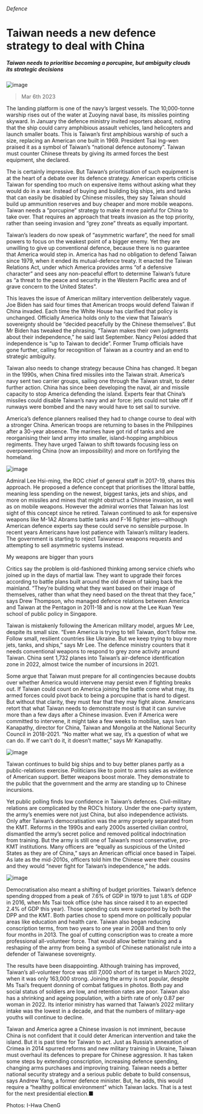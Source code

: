 ###### Defence
# Taiwan needs a new defence strategy to deal with China 
##### Taiwan needs to prioritise becoming a porcupine, but ambiguity clouds its strategic decisions 
![image](images/20230311_SRP516.jpg) 
> Mar 6th 2023 
The  landing platform is one of the navy’s largest vessels. The 10,000-tonne warship rises out of the water at Zuoying naval base, its missiles pointing skyward. In January the defence ministry invited reporters aboard, noting that the ship could carry amphibious assault vehicles, land helicopters and launch smaller boats. This is Taiwan’s first amphibious warship of such a size, replacing an American one built in 1969. President Tsai Ing-wen praised it as a symbol of Taiwan’s “national defence autonomy”. Taiwan must counter Chinese threats by giving its armed forces the best equipment, she declared.

The  is certainly impressive. But Taiwan’s prioritisation of such equipment is at the heart of a debate over its defence strategy. American experts criticise Taiwan for spending too much on expensive items without asking what they would do in a war. Instead of buying and building big ships, jets and tanks that can easily be disabled by Chinese missiles, they say Taiwan should build up ammunition reserves and buy cheaper and more mobile weapons. Taiwan needs a “porcupine” strategy to make it more painful for China to take over. That requires an approach that treats invasion as the top priority, rather than seeing invasion and “grey zone” threats as equally important.
Taiwan’s leaders do now speak of “asymmetric warfare”, the need for small powers to focus on the weakest point of a bigger enemy. Yet they are unwilling to give up conventional defence, because there is no guarantee that America would step in. America has had no obligation to defend Taiwan since 1979, when it ended its mutual-defence treaty. It enacted the Taiwan Relations Act, under which America provides arms “of a defensive character” and sees any non-peaceful effort to determine Taiwan’s future as “a threat to the peace and security in the Western Pacific area and of grave concern to the United States”.
This leaves the issue of American military intervention deliberately vague. Joe Biden has said four times that American troops would defend Taiwan if China invaded. Each time the White House has clarified that policy is unchanged. Officially America holds only to the view that Taiwan’s sovereignty should be “decided peacefully by the Chinese themselves”. But Mr Biden has tweaked the phrasing. “Taiwan makes their own judgments about their independence,” he said last September. Nancy Pelosi added that independence is “up to Taiwan to decide”. Former Trump officials have gone further, calling for recognition of Taiwan as a country and an end to strategic ambiguity.
Taiwan also needs to change strategy because China has changed. It began in the 1990s, when China fired missiles into the Taiwan strait. America’s navy sent two carrier groups, sailing one through the Taiwan strait, to deter further action. China has since been developing the naval, air and missile capacity to stop America defending the island. Experts fear that China’s missiles could disable Taiwan’s navy and air force: jets could not take off if runways were bombed and the navy would have to set sail to survive.
America’s defence planners realised they had to change course to deal with a stronger China. American troops are returning to bases in the Philippines after a 30-year absence. The marines have got rid of tanks and are reorganising their land army into smaller, island-hopping amphibious regiments. They have urged Taiwan to shift towards focusing less on overpowering China (now an impossibility) and more on fortifying the homeland. 
![image](images/20230304_SRC672.png) 

Admiral Lee Hsi-ming, the ROC chief of general staff in 2017-19, shares this approach. He proposed a defence concept that prioritises the littoral battle, meaning less spending on the newest, biggest tanks, jets and ships, and more on missiles and mines that might obstruct a Chinese invasion, as well as on mobile weapons. However the admiral worries that Taiwan has lost sight of this concept since he retired. Taiwan continued to ask for expensive weapons like M-1A2 Abrams battle tanks and F-16 fighter jets—although American defence experts say these could serve no sensible purpose. In recent years Americans have lost patience with Taiwan’s military leaders. The government is starting to reject Taiwanese weapons requests and attempting to sell asymmetric systems instead.
My weapons are bigger than yours 
Critics say the problem is old-fashioned thinking among service chiefs who joined up in the days of martial law. They want to upgrade their forces according to battle plans built around the old dream of taking back the mainland. “They’re building what they want based on their image of themselves, rather than what they need based on the threat that they face,” says Drew Thompson, who managed defence relations between America and Taiwan at the Pentagon in 2011-18 and is now at the Lee Kuan Yew school of public policy in Singapore. 
Taiwan is mistakenly following the American military model, argues Mr Lee, despite its small size. “Even America is trying to tell Taiwan, don’t follow me. Follow small, resilient countries like Ukraine. But we keep trying to buy more jets, tanks, and ships,” says Mr Lee. The defence ministry counters that it needs conventional weapons to respond to grey zone activity around Taiwan. China sent 1,732 planes into Taiwan’s air-defence identification zone in 2022, almost twice the number of incursions in 2021. 
Some argue that Taiwan must prepare for all contingencies because doubts over whether America would intervene may persist even if fighting breaks out. If Taiwan could count on America joining the battle come what may, its armed forces could pivot back to being a porcupine that is hard to digest. But without that clarity, they must fear that they may fight alone. Americans retort that what Taiwan needs to demonstrate most is that it can survive more than a few days after a Chinese invasion. Even if America were committed to intervene, it might take a few weeks to mobilise, says Ivan Kanapathy, director for China, Taiwan and Mongolia at the National Security Council in 2018-2021. “No matter what we say, it’s a question of what we can do. If we can’t do it, it doesn’t matter,” says Mr Kanapathy.
![image](images/20230304_SRC526.png) 

Taiwan continues to build big ships and to buy better planes partly as a public-relations exercise. Politicians like to point to arms sales as evidence of American support. Better weapons boost morale. They demonstrate to the public that the government and the army are standing up to Chinese incursions.
Yet public polling finds low confidence in Taiwan’s defences. Civil-military relations are complicated by the ROC’s history. Under the one-party system, the army’s enemies were not just China, but also independence activists. Only after Taiwan’s democratisation was the army properly separated from the KMT. Reforms in the 1990s and early 2000s asserted civilian control, dismantled the army’s secret police and removed political indoctrination from training. But the army is still one of Taiwan’s most conservative, pro-KMT institutions. Many officers are “equally as suspicious of the United States as they are of China,” says an American official once based in Taipei. As late as the mid-2010s, officers told him the Chinese were their cousins and they would “never fight for Taiwan’s independence,” he adds.
![image](images/20230311_SRP515.jpg) 

Democratisation also meant a shifting of budget priorities. Taiwan’s defence spending dropped from a peak of 7.6% of GDP in 1979 to just 1.8% of GDP in 2016, when Ms Tsai took office (she has since raised it to an expected 2.4% of GDP this year). Those spending cuts were supported by both the DPP and the KMT. Both parties chose to spend more on politically popular areas like education and health care. Taiwan also began reducing conscription terms, from two years to one year in 2008 and then to only four months in 2013. The goal of cutting conscription was to create a more professional all-volunteer force. That would allow better training and a reshaping of the army from being a symbol of Chinese nationalist rule into a defender of Taiwanese sovereignty.
The results have been disappointing. Although training has improved, Taiwan’s all-volunteer force was still 7,000 short of its target in March 2022, when it was only 163,000 strong. Joining the army is not popular, despite Ms Tsai’s frequent donning of combat fatigues in photos. Both pay and social status of soldiers are low, and retention rates are poor. Taiwan also has a shrinking and ageing population, with a birth rate of only 0.87 per woman in 2022. Its interior ministry has warned that Taiwan’s 2022 military intake was the lowest in a decade, and that the numbers of military-age youths will continue to decline.
Taiwan and America agree a Chinese invasion is not imminent, because China is not confident that it could deter American intervention and take the island. But it is past time for Taiwan to act. Just as Russia’s annexation of Crimea in 2014 spurred reforms and new military training in Ukraine, Taiwan must overhaul its defences to prepare for Chinese aggression. It has taken some steps by extending conscription, increasing defence spending, changing arms purchases and improving training. Taiwan needs a better national security strategy and a serious public debate to build consensus, says Andrew Yang, a former defence minister. But, he adds, this would require a “healthy political environment” which Taiwan lacks. That is a test for the next presidential election.■
Photos: I-Hwa ChenG
